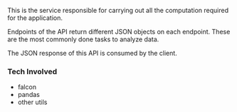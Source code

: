 This is the service responsible for carrying out all the computation required
for the application.

Endpoints of the API return different JSON objects on each endpoint. These are
the most commonly done tasks to analyze data.

The JSON response of this API is consumed by the client.


### Tech Involved

- falcon
- pandas
- other utils
